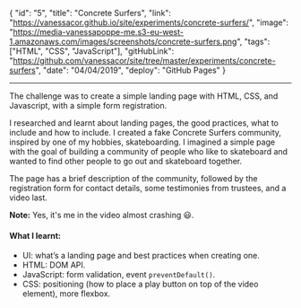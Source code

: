 {
"id": "5",
"title": "Concrete Surfers",
"link": "https://vanessacor.github.io/site/experiments/concrete-surfers/",
"image": "https://media-vanessapoppe-me.s3-eu-west-1.amazonaws.com/images/screenshots/concrete-surfers.png",
"tags": ["HTML", "CSS", "JavaScript"],
"gitHubLink": "https://github.com/vanessacor/site/tree/master/experiments/concrete-surfers",
"date": "04/04/2019",
"deploy": "GitHub Pages"
}

---

The challenge was to create a simple landing page with HTML, CSS, and Javascript, with a simple form registration.

I researched and learnt about landing pages, the good practices, what to include and how to include. I created a fake Concrete Surfers community, inspired by one of my hobbies, skateboarding. I imagined a simple page with the goal of building a community of people who like to skateboard and wanted to find other people to go out and skateboard together.

The page has a brief description of the community, followed by the registration form for contact details, some testimonies from trustees, and a video last.

**Note:** Yes, it's me in the video almost crashing &#128515;.

#### What I learnt:

- UI: what’s a landing page and best practices when creating one.
- HTML: DOM API.
- JavaScript: form validation, event `preventDefault()`.
- CSS: positioning (how to place a play button on top of the video element), more flexbox.
